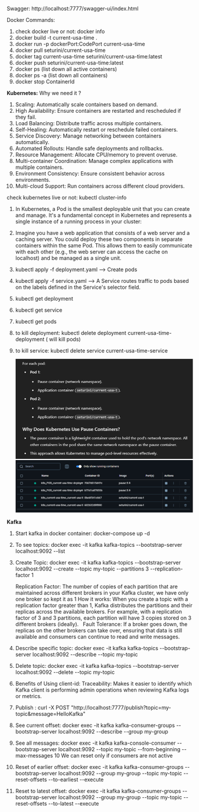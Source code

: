 Swagger: http://localhost:7777/swagger-ui/index.html

Docker Commands:

1. check docker live or not: docker info
2. docker build -t current-usa-time .
3. docker run -p dockerPort:CodePort current-usa-time
4. docker pull seturini/current-usa-time
5. docker tag current-usa-time seturini/current-usa-time:latest
6. docker push seturini/current-usa-time:latest
7. docker ps (list down all active containers)
8. docker ps -a (list down all containers)
9. docker stop ContainerId

**Kubernetes:**
   Why we need it ?
1. Scaling: Automatically scale containers based on demand.
2. High Availability: Ensure containers are restarted and rescheduled if they fail.
3. Load Balancing: Distribute traffic across multiple containers.
4. Self-Healing: Automatically restart or reschedule failed containers.
5. Service Discovery: Manage networking between containers automatically.
6. Automated Rollouts: Handle safe deployments and rollbacks.
7. Resource Management: Allocate CPU/memory to prevent overuse.
8. Multi-container Coordination: Manage complex applications with multiple containers.
9. Environment Consistency: Ensure consistent behavior across environments.
10. Multi-cloud Support: Run containers across different cloud providers.


   check kubernetes live or not: kubectl cluster-info

1. In Kubernetes, a Pod is the smallest deployable unit that you can create and manage. It's a fundamental concept in Kubernetes and represents a single instance of a running process in your cluster:
2. Imagine you have a web application that consists of a web server and a caching server. You could deploy these two components in separate containers within the same Pod. This allows them to easily communicate with each other (e.g., the web server can access the cache on localhost) and be managed as a single unit.
3. kubectl apply -f deployment.yaml   --> Create pods
4. kubectl apply -f service.yaml  --> A Service routes traffic to pods based on the labels defined in the Service's selector field.
5. kubectl get deployment
6. kubectl get service
7. kubectl get pods
8. to kill deployment: kubectl delete deployment current-usa-time-deployment ( will kill pods)
9. to kill service: kubectl delete service current-usa-time-service

   ![img.png](img.png)
   ![img_1.png](img_1.png)

**Kafka**
1. Start kafka in docker container: docker-compose up -d
2. To see topics: docker exec -it kafka kafka-topics --bootstrap-server localhost:9092 --list
3. Create Topic: docker exec -it kafka kafka-topics --bootstrap-server localhost:9092 --create --topic my-topic --partitions 3 --replication-factor 1

      Replication Factor: The number of copies of each partition that are maintained across different brokers in your Kafka cluster, we have only one broker so kept it as 1
      How it works: When you create a topic with a replication factor greater than 1, Kafka distributes the partitions and their replicas across the available brokers. For example, with a replication factor of 3 and 3 partitions, each partition will have 3 copies stored on 3 different brokers (ideally).   
      Fault Tolerance: If a broker goes down, the replicas on the other brokers can take over, ensuring that data is still available and consumers can continue to read and write messages.
4. Describe specific topic: docker exec -it kafka kafka-topics --bootstrap-server localhost:9092 --describe --topic my-topic
5. Delete topic: docker exec -it kafka kafka-topics --bootstrap-server localhost:9092 --delete --topic my-topic
6. Benefits of Using client-id: 
   Traceability: Makes it easier to identify which Kafka client is performing admin operations when reviewing Kafka logs or metrics.
7. Publish : curl -X POST "http://localhost:7777/publish?topic=my-topic&message=HelloKafka"
8. See current offset: docker exec -it kafka kafka-consumer-groups --bootstrap-server localhost:9092 --describe --group my-group
9. See all messages: docker exec -it kafka kafka-console-consumer --bootstrap-server localhost:9092 --topic my-topic --from-beginning --max-messages 10
   We can reset only if consumers are not active
10. Reset of earlier offset: docker exec -it kafka kafka-consumer-groups --bootstrap-server localhost:9092 --group my-group --topic my-topic --reset-offsets --to-earliest --execute
11. Reset to latest offset: docker exec -it kafka kafka-consumer-groups --bootstrap-server localhost:9092 --group my-group --topic my-topic --reset-offsets --to-latest --execute

